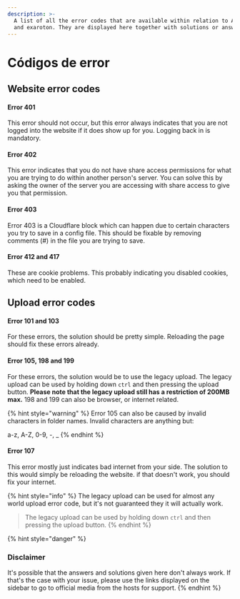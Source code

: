 ```yaml
---
description: >-
  A list of all the error codes that are available within relation to Aternos
  and exaroton. They are displayed here together with solutions or answers.
---
```


# Códigos de error

## Website error codes

#### Error 401

This error should not occur, but this error always indicates that you are not logged into the website if it does show up for you. Logging back in is mandatory.

#### Error 402

This error indicates that you do not have share access permissions for what you are trying to do within another person's server. You can solve this by asking the owner of the server you are accessing with share access to give you that permission.

#### Error 403

Error 403 is a Cloudflare block which can happen due to certain characters you try to save in a config file. This should be fixable by removing comments \(\#\) in the file you are trying to save.

#### Error 412 and 417

These are cookie problems. This probably indicating you disabled cookies, which need to be enabled.

## Upload error codes

#### Error 101 and 103

For these errors, the solution should be pretty simple. Reloading the page should fix these errors already.

#### Error 105, 198 and 199

For these errors, the solution would be to use the legacy upload. The legacy upload can be used by holding down `ctrl` and then pressing the upload button. **Please note that the legacy upload still has a restriction of 200MB max.** 198 and 199 can also be browser, or internet related.

{% hint style="warning" %}
Error 105 can also be caused by invalid characters in folder names. Invalid characters are anything but:

a-z, A-Z, 0-9, -, \_
{% endhint %}



#### Error 107

This error mostly just indicates bad internet from your side. The solution to this would simply be reloading the website. if that doesn't work, you should fix your internet.

{% hint style="info" %}
The legacy upload can be used for almost any world upload error code, but it's not guaranteed they it will actually work. 

> The legacy upload can be used by holding down `ctrl` and then pressing the upload button.
{% endhint %}

{% hint style="danger" %}
### Disclaimer

It's possible that the answers and solutions given here don't always work. If that's the case with your issue, please use the links displayed on the sidebar to go to official media from the hosts for support.
{% endhint %}

